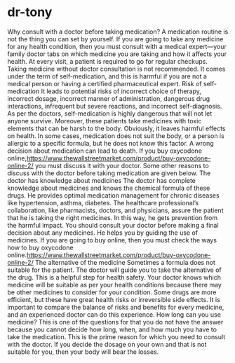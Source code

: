 # dr-tony
Why consult with a doctor before taking medication?
A medication routine is not the thing you can set by yourself. If you are going to take any medicine for any health condition, then you must consult with a medical expert—your family doctor tabs on which medicine you are taking and how it affects your health. At every visit, a patient is required to go for regular checkups. Taking medicine without doctor consultation is not recommended. It comes under the term of self-medication, and this is harmful if you are not a medical person or having a certified pharmaceutical expert.
Risk of self-medication
It leads to potential risks of incorrect choice of therapy, incorrect dosage, incorrect manner of administration, dangerous drug interactions, infrequent but severe reactions, and incorrect self-diagnosis. As per the doctors, self-medication is highly dangerous that will not let anyone survive. Moreover, these patients take medicines with toxic elements that can be harsh to the body. Obviously, it leaves harmful effects on health. In some cases, medication does not suit the body, or a person is allergic to a specific formula, but he does not know this factor. A wrong decision about medication can lead to death. If you buy oxycodone online,https://www.thewallstreetmarket.com/product/buy-oxycodone-online-2/ you must discuss it with your doctor. Some other reasons to discuss with the doctor before taking medication are given below.
The doctor has knowledge about medicines
The doctor has complete knowledge about medicines and knows the chemical formula of these drugs. He provides optimal medication management for chronic diseases like hypertension, asthma, diabetes. The healthcare professional’s collaboration, like pharmacists, doctors, and physicians, assure the patient that he is taking the right medicines. In this way, he gets prevention from the harmful impact. You should consult your doctor before making a final decision about any medicines. He helps you by guiding the use of medicines. If you are going to buy online, then you must check the ways how to buy oxycodone online.https://www.thewallstreetmarket.com/product/buy-oxycodone-online-2/
The alternative of the medicine
Sometimes a formula does not suitable for the patient. The doctor will guide you to take the alternative of the drug. This is a helpful step for health safety. Your doctor knows which medicine will be suitable as per your health conditions because there may be other medicines to consider for your condition. Some drugs are more efficient, but these have great health risks or irreversible side effects. It is important to compare the balance of risks and benefits for every medicine, and an experienced doctor can do this experience.
How long can you use medicine?
This is one of the questions for that you do not have the answer because you cannot decide how long, when, and how much you have to take the medication. This is the prime reason for which you need to consult with the doctor. If you decide the dosage on your own and that is not suitable for you, then your body will bear the losses.
